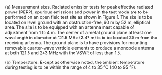 (a) Measurement sites. Radiated emission tests for peak effective radiated power (PERP), spurious emissions and power in the test mode are to be performed on an open field test site as shown in Figure 1. The site is to be located on level ground with an obstruction-free, 60 m by 52 m, elliptical area. The site is to be equipped with an antenna mast capable of adjustment from 1 to 4 m. The center of a metal ground plane at least one wavelength in diameter at 121.5 MHz (2.47 m) is to be located 30 m from the receiving antenna. The ground plane is to have provisions for mounting removable quarter-wave verticle elements to produce a monopole antenna at both 121.5 and 243 MHz with the VSWR of less than 1.5.
                                    

(b) Temperature. Except as otherwise noted, the ambient temperature during testing is to be within the range of 4 to 35 °C (40 to 95 °F).

